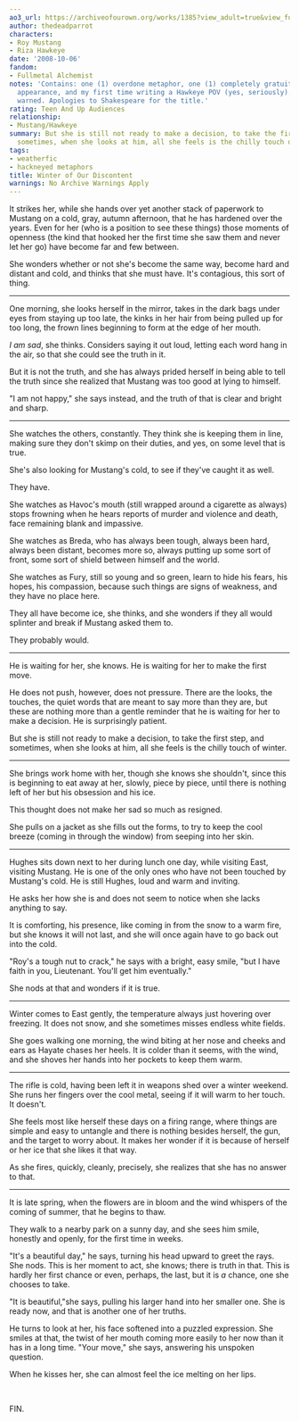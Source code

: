 ```yaml
---
ao3_url: https://archiveofourown.org/works/1385?view_adult=true&view_full_work=true
author: thedeadparrot
characters:
- Roy Mustang
- Riza Hawkeye
date: '2008-10-06'
fandom:
- Fullmetal Alchemist
notes: 'Contains: one (1) overdone metaphor, one (1) completely gratuitous Hughes
  appearance, and my first time writing a Hawkeye POV (yes, seriously). You have been
  warned. Apologies to Shakespeare for the title.'
rating: Teen And Up Audiences
relationship:
- Mustang/Hawkeye
summary: But she is still not ready to make a decision, to take the first step, and
  sometimes, when she looks at him, all she feels is the chilly touch of winter.
tags:
- weatherfic
- hackneyed metaphors
title: Winter of Our Discontent
warnings: No Archive Warnings Apply
---
```


It strikes her, while she hands over yet another stack of paperwork to Mustang on a cold, gray, autumn afternoon, that he has hardened over the years. Even for her (who is a position to see these things) those moments of openness (the kind that hooked her the first time she saw them and never let her go) have become far and few between.

She wonders whether or not she's become the same way, become hard and distant and cold, and thinks that she must have. It's contagious, this sort of thing.



---

One morning, she looks herself in the mirror, takes in the dark bags under eyes from staying up too late, the kinks in her hair from being pulled up for too long, the frown lines beginning to form at the edge of her mouth.

*I am sad*, she thinks. Considers saying it out loud, letting each word hang in the air, so that she could see the truth in it.

But it is not the truth, and she has always prided herself in being able to tell the truth since she realized that Mustang was too good at lying to himself.

"I am not happy," she says instead, and the truth of that is clear and bright and sharp.



---

She watches the others, constantly. They think she is keeping them in line, making sure they don't skimp on their duties, and yes, on some level that is true.

She's also looking for Mustang's cold, to see if they've caught it as well.

They have.

She watches as Havoc's mouth (still wrapped around a cigarette as always) stops frowning when he hears reports of murder and violence and death, face remaining blank and impassive.

She watches as Breda, who has always been tough, always been hard, always been distant, becomes more so, always putting up some sort of front, some sort of shield between himself and the world.

She watches as Fury, still so young and so green, learn to hide his fears, his hopes, his compassion, because such things are signs of weakness, and they have no place here.

They all have become ice, she thinks, and she wonders if they all would splinter and break if Mustang asked them to.

They probably would.



---

He is waiting for her, she knows. He is waiting for her to make the first move.

He does not push, however, does not pressure. There are the looks, the touches, the quiet words that are meant to say more than they are, but these are nothing more than a gentle reminder that he is waiting for her to make a decision. He is surprisingly patient.

But she is still not ready to make a decision, to take the first step, and sometimes, when she looks at him, all she feels is the chilly touch of winter.



---

She brings work home with her, though she knows she shouldn't, since this is beginning to eat away at her, slowly, piece by piece, until there is nothing left of her but his obsession and his ice.

This thought does not make her sad so much as resigned.

She pulls on a jacket as she fills out the forms, to try to keep the cool breeze (coming in through the window) from seeping into her skin.



---

Hughes sits down next to her during lunch one day, while visiting East, visiting Mustang. He is one of the only ones who have not been touched by Mustang's cold. He is still Hughes, loud and warm and inviting.

He asks her how she is and does not seem to notice when she lacks anything to say.

It is comforting, his presence, like coming in from the snow to a warm fire, but she knows it will not last, and she will once again have to go back out into the cold.

"Roy's a tough nut to crack," he says with a bright, easy smile, "but I have faith in you, Lieutenant. You'll get him eventually."

She nods at that and wonders if it is true.



---

Winter comes to East gently, the temperature always just hovering over freezing. It does not snow, and she sometimes misses endless white fields.

She goes walking one morning, the wind biting at her nose and cheeks and ears as Hayate chases her heels. It is colder than it seems, with the wind, and she shoves her hands into her pockets to keep them warm.



---

The rifle is cold, having been left it in weapons shed over a winter weekend. She runs her fingers over the cool metal, seeing if it will warm to her touch. It doesn't.

She feels most like herself these days on a firing range, where things are simple and easy to untangle and there is nothing besides herself, the gun, and the target to worry about. It makes her wonder if it is because of herself or her ice that she likes it that way.

As she fires, quickly, cleanly, precisely, she realizes that she has no answer to that.



---

It is late spring, when the flowers are in bloom and the wind whispers of the coming of summer, that he begins to thaw.

They walk to a nearby park on a sunny day, and she sees him smile, honestly and openly, for the first time in weeks.

"It's a beautiful day," he says, turning his head upward to greet the rays. She nods. This is her moment to act, she knows; there is truth in that. This is hardly her first chance or even, perhaps, the last, but it is *a* chance, one she chooses to take.

"It is beautiful,"she says, pulling his larger hand into her smaller one. She is ready now, and that is another one of her truths.

He turns to look at her, his face softened into a puzzled expression. She smiles at that, the twist of her mouth coming more easily to her now than it has in a long time. "Your move," she says, answering his unspoken question.

When he kisses her, she can almost feel the ice melting on her lips.

 

FIN.